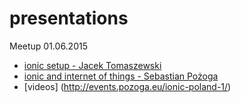# presentations

Meetup 01.06.2015
* [ionic setup - Jacek Tomaszewski ](http://jtomaszewski.github.io/slides-ionic-setup/)
* [ionic and internet of things - Sebastian Pożoga ](https://docs.google.com/presentation/d/1hhx5Xog-pSUlxGJ_QW0dkxgitOqbF43g9BAW2x6Q2ys/edit?usp=sharing)
* [videos] (http://events.pozoga.eu/ionic-poland-1/)
